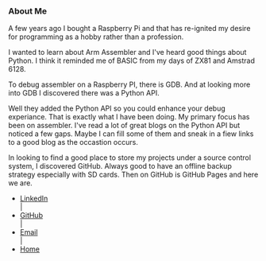 ---
---
### About Me

A few years ago I bought a Raspberry Pi and that has re-ignited my desire for programming as a hobby rather than a profession.

I wanted to learn about Arm Assembler and I've heard good things about Python. I think it reminded me of BASIC from my days of ZX81 and Amstrad 6128.

To debug assembler on a Raspberry PI, there is GDB. And at looking more into GDB I discovered there was a Python API.

Well they added the Python API so you could enhance your debug experiance. That is exactly what I have been doing. My primary focus has been on assembler. I've read a lot of great blogs on the Python API but noticed a few gaps. Maybe I can fill some of them and sneak in a fiew links to a good blog as the occastion occurs.

In looking to find a good place to store my projects under a source control system, I discovered GitHub. Always good to have an offline backup strategy especially with SD cards. Then on GitHub is GitHub Pages and here we are.

<nav>
<ul>
<li><a href="https://www.linkedin.com/in/steven-lalewicz-5b586649">LinkedIn</a></li> |
<li><a href="https://github.com/StevenLwcz">GitHub</a></li> |
<li><a href="mailto:StevenLwcz1@virginmedia.com">Email</a></li> |
<li><a href="https://stevenlwcz.github.io/">Home</a></li>
</ul>
</nav>
